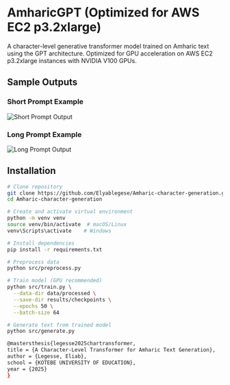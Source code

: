 # AmharicGPT (Optimized for AWS EC2 p3.2xlarge)

A character-level generative transformer model trained on Amharic text using the GPT architecture. Optimized for GPU acceleration on AWS EC2 p3.2xlarge instances with NVIDIA V100 GPUs.

## Sample Outputs

### Short Prompt Example
![Short Prompt Output](https://github.com/user-attachments/assets/2d10f305-34d9-4c43-ba63-343dfcf56019%20 )

### Long Prompt Example
![Long Prompt Output](https://github.com/user-attachments/assets/5bb5bf00-dcb5-44ba-b8a6-9f6535d29841%20 )

## Installation

```bash
# Clone repository
git clone https://github.com/Elyablegese/Amharic-character-generation.git   
cd Amharic-character-generation

# Create and activate virtual environment
python -m venv venv
source venv/bin/activate  # macOS/Linux
venv\Scripts\activate    # Windows

# Install dependencies
pip install -r requirements.txt

# Preprocess data
python src/preprocess.py

# Train model (GPU recommended)
python src/train.py \
  --data-dir data/processed \
  --save-dir results/checkpoints \
  --epochs 50 \
  --batch-size 64

# Generate text from trained model
python src/generate.py

@mastersthesis{legesse2025chartransformer,
title = {A Character-Level Transformer for Amharic Text Generation},
author = {Legesse, Eliab},
school = {KOTEBE UNIVERSITY OF EDUCATION},
year = {2025}
}
